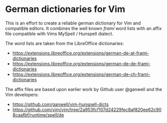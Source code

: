 # German dictionaries for Vim

This is an effort to create a reliable german dictionary for Vim and
compatible editors. It combines the well known *frami* word lists with
an affix file compatible with Vims MySpell / Hunspell dialect.

The word lists are taken from the LibreOffice dictionaries:
  * https://extensions.libreoffice.org/extensions/german-de-at-frami-dictionaries
  * https://extensions.libreoffice.org/extensions/german-de-de-frami-dictionaries
  * https://extensions.libreoffice.org/extensions/german-de-ch-frami-dictionaries

The affix files are based upon earlier work by Github user @ganwell
and the Vim developers:
  * https://github.com/ganwell/vim-hunspell-dicts
  * https://github.com/vim/vim/tree/2a953fcf107d24229fec8af820ee62c908caafbf/runtime/spell/de
